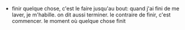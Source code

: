- finir quelque chose, c'est le faire jusqu'au bout: quand j'ai fini de me laver, je m'habille.
  on dit aussi terminer.
  le contraire de finir, c'est commencer.
  le moment où quelque chose finit